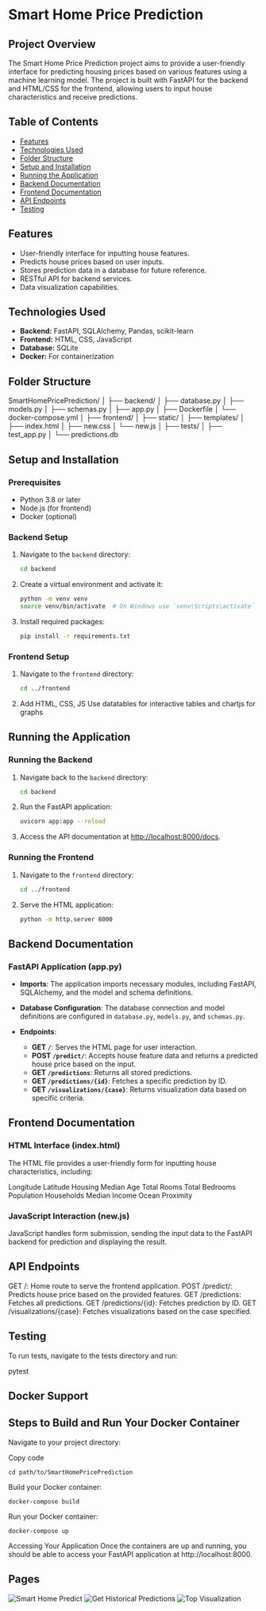 # Smart Home Price Prediction

## Project Overview

The Smart Home Price Prediction project aims to provide a user-friendly interface for predicting housing prices based on various features using a machine learning model. The project is built with FastAPI for the backend and HTML/CSS for the frontend, allowing users to input house characteristics and receive predictions.

## Table of Contents

- [Features](#features)
- [Technologies Used](#technologies-used)
- [Folder Structure](#folder-structure)
- [Setup and Installation](#setup-and-installation)
- [Running the Application](#running-the-application)
- [Backend Documentation](#backend-documentation)
- [Frontend Documentation](#frontend-documentation)
- [API Endpoints](#api-endpoints)
- [Testing](#testing)

## Features

- User-friendly interface for inputting house features.
- Predicts house prices based on user inputs.
- Stores prediction data in a database for future reference.
- RESTful API for backend services.
- Data visualization capabilities.

## Technologies Used

- **Backend:** FastAPI, SQLAlchemy, Pandas, scikit-learn
- **Frontend:** HTML, CSS, JavaScript
- **Database:** SQLite
- **Docker:** For containerization

## Folder Structure

SmartHomePricePrediction/
│
├── backend/
│ ├── database.py
│ ├── models.py
│ ├── schemas.py
│ ├── app.py
│ ├── Dockerfile
│ └── docker-compose.yml
│
├── frontend/
│ ├── static/
│ ├── templates/
│ ├── index.html
│ ├── new.css
│ └── new.js
│
├── tests/
│ ├── test_app.py
│
└── predictions.db

## Setup and Installation

### Prerequisites

- Python 3.8 or later
- Node.js (for frontend)
- Docker (optional)

### Backend Setup
1. Navigate to the `backend` directory:
    ```bash
    cd backend
    ```

2. Create a virtual environment and activate it:
    ```bash
    python -m venv venv
    source venv/bin/activate  # On Windows use `venv\Scripts\activate`
    ```

3. Install required packages:
    ```bash
    pip install -r requirements.txt
    ```

### Frontend Setup

1. Navigate to the `frontend` directory:
    ```bash
    cd ../frontend
    ```

2. Add HTML, CSS, JS
  Use datatables for interactive tables and chartjs for graphs


## Running the Application

### Running the Backend

1. Navigate back to the `backend` directory:
    ```bash
    cd backend
    ```

2. Run the FastAPI application:
    ```bash
    uvicorn app:app --reload
    ```

3. Access the API documentation at [http://localhost:8000/docs](http://localhost:8000/docs).

### Running the Frontend

1. Navigate to the `frontend` directory:
    ```bash
    cd ../frontend
    ```

2. Serve the HTML application:
    ```bash
    python -m http.server 8000
    ```

## Backend Documentation

### FastAPI Application (app.py)

- **Imports**: The application imports necessary modules, including FastAPI, SQLAlchemy, and the model and schema definitions.

- **Database Configuration**: The database connection and model definitions are configured in `database.py`, `models.py`, and `schemas.py`.

- **Endpoints**:
  - **GET `/`**: Serves the HTML page for user interaction.
  - **POST `/predict/`**: Accepts house feature data and returns a predicted house price based on the input.
  - **GET `/predictions`**: Returns all stored predictions.
  - **GET `/predictions/{id}`**: Fetches a specific prediction by ID.
  - **GET `/visualizations/{case}`**: Returns visualization data based on specific criteria.


## Frontend Documentation
### HTML Interface (index.html)
The HTML file provides a user-friendly form for inputting house characteristics, including:

Longitude
Latitude
Housing Median Age
Total Rooms
Total Bedrooms
Population
Households
Median Income
Ocean Proximity

### JavaScript Interaction (new.js)
JavaScript handles form submission, sending the input data to the FastAPI backend for prediction and displaying the result.

## API Endpoints
GET /: Home route to serve the frontend application.
POST /predict/: Predicts house price based on the provided features.
GET /predictions: Fetches all predictions.
GET /predictions/{id}: Fetches prediction by ID.
GET /visualizations/{case}: Fetches visualizations based on the case specified.

## Testing
To run tests, navigate to the tests directory and run:

pytest

## Docker Support
Steps to Build and Run Your Docker Container
-------------------------------------------
Navigate to your project directory:

Copy code
    
    cd path/to/SmartHomePricePrediction

Build your Docker container:

    docker-compose build

Run your Docker container:

    docker-compose up

Accessing Your Application
Once the containers are up and running, you should be able to access your FastAPI application at http://localhost:8000.

## Pages
![Smart Home Predict](indexpage.jpg)
![Get Historical Predictions](Historypage.jpg)
![Top Visualization](topvisualization.jpg)
